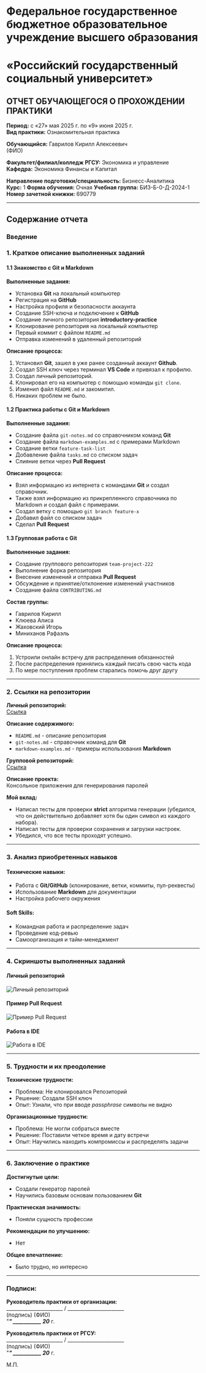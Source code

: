 # Федеральное государственное бюджетное образовательное учреждение высшего образования  
# «Российский государственный социальный университет»  

## ОТЧЕТ ОБУЧАЮЩЕГОСЯ О ПРОХОЖДЕНИИ ПРАКТИКИ  
**Период:** с «27» мая 2025 г. по «9» июня 2025 г.  
**Вид практики:** Ознакомительная практика  

**Обучающийся:** Гаврилов Кирилл Алексеевич  
(ФИО)  

**Факультет/филиал/колледж РГСУ:** Экономика и управление  
**Кафедра:** Экономика Финансы и Капитал  

   **Направление подготовки/специальность:** Бизнесс-Аналитика  
   **Курс:** 1 
   **Форма обучения:** Очная 
   **Учебная группа:** БИЗ-Б-0-Д-2024-1 
   **Номер зачетной книжки:** 690779 

---

## Содержание отчета

### Введение  

### 1. Краткое описание выполненных заданий

#### 1.1 Знакомство с __Git__ и __Markdown__
**Выполненные задания:**  
- Установка __Git__ на локальный компьютер  
- Регистрация на __GitHub__  
- Настройка профиля и безопасности аккаунта  
- Создание SSH-ключа и подключение к __GitHub__  
- Создание личного репозитория __introductory-practice__ 
- Клонирование репозитория на локальный компьютер  
- Первый коммит с файлом `README.md`
- Отправка изменений в удаленный репозиторий  

**Описание процесса:**  
1. Установил __Git__, зашел в уже ранее созданный аккаунт __Github__. 
2. Создал SSH ключ через терминал __VS Code__ и привязал к профилю. 
3. Создал личный репозиторий. 
4. Клонировал его на компьютер с помощью команды `git clone`. 
5. Изменил файл `README.md` и закомитил. 
6. Никаких проблем не было.

#### 1.2 Практика работы с __Git__ и __Markdown__
**Выполненные задания:**  
- Создание файла `git-notes.md` со справочником команд __Git__  
- Создание файла `markdown-examples.md` с примерами Markdown  
- Создание ветки `feature-task-list`  
- Добавление файла `tasks.md` со списком задач  
- Слияние ветки через __Pull Request__  

**Описание процесса:**  
- Взял информацию из интернета с командами __Git__ и создал справочник.
- Также взял информацию из прикрепленного справочника по Markdown и создал файл с примерами.
- Создал ветку с помощью `git branch feature-x`
- Добавил файл со списком задач
- Сделал __Pull Request__

#### 1.3 Групповая работа с Git
**Выполненные задания:**  
- Создание группового репозитория `team-project-222`
- Выполнение форка репозитория  
- Внесение изменений и отправка __Pull Request__  
- Обсуждение и принятие/отклонение изменений участников  
- Создание файла `CONTRIBUTING.md`  

**Состав группы:**  
- Гаврилов Кирилл
- Клюева Алиса
- Жаховский Игорь
- Миниханов Рафаэль

**Описание процесса:**  
1. Устроили онлайн встречу для распределения обязанностей 
2. После распределения принялись каждый писать свою часть кода
3. По мере поступления проблем старались помочь друг другу

---

### 2. Ссылки на репозитории
**Личный репозиторий:**  
[Ссылка](https://github.com/qwizzzz0/introductory-practice)

**Описание содержимого:**  
- `README.md` -  описание репозитория
- `git-notes.md` - справочник команд для __Git__
- `markdown-examples.md` - примеры использования __Markdown__  

**Групповой репозиторий:**  
[Ссылка](https://github.com/newcivetik/team-project-222)  

**Описание проекта:**  
Консольное приложения для генерирования паролей

**Мой вклад:**  
- Написал тесты для проверки __strict__ алгоритма генерации (убедился, что он действительно добавляет хотя бы один символ из каждого набора).
- Написал тесты для проверки сохранения и загрузки настроек.
- Убедился, что все тесты проходят успешно.


---

### 3. Анализ приобретенных навыков

#### Технические навыки:
- Работа с __Git/GitHub__ (клонирование, ветки, коммиты, пул-реквесты)
- Использование __Markdown__ для документации
- Настройка рабочего окружения

#### Soft Skills:
- Командная работа и распределение задач
- Проведение код-ревью
- Самоорганизация и тайм-менеджмент

---

### 4. Скриншоты выполненных заданий

#### Личный репозиторий
![Личный репозиторий](media/image1.png)  

#### Пример Pull Request
![Пример Pull Request](media/image2.png)  

#### Работа в IDE
![Работа в IDE](media/image3.png)  

---

### 5. Трудности и их преодоление
**Технические трудности:**  
- Проблема: Не клонировался Репозиторий  
- Решение: Создали SSH ключ  
- Опыт: Узнали, что при вводе _passphrase_ символы не видно

**Организационные трудности:**  
- Проблема: Не могли собраться вместе
- Решение: Поставили четкое время и дату встречи
- Опыт: Научились находить компромиссы и распределять задачи

---

### 6. Заключение о практике
**Достигнутые цели:**  
- Создали генератор паролей
- Научились базовым основам пользованием __Git__

**Практическая значимость:**  
- Поняли сущность профессии

**Рекомендации по улучшению:**  
- Нет

**Общее впечатление:**  
- Было трудно, но интересно

---

### Подписи:
**Руководитель практики от организации:**  
_______________________ / _______________________  
(подпись) (ФИО)  
"___" ___________ 20___ г.  

**Руководитель практики от РГСУ:**  
_______________________ / _______________________  
(подпись) (ФИО)  
"___" ___________ 20___ г.  

М.П.
